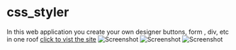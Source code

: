 # css_styler
In this web application you create your own designer buttons, form , div, etc in one roof
[click to vist the site](https://shivesh947.github.io/css_styler/button%20maker%20done/temp.html)
![Screenshot](https://shivesh947.github.io/imagesforreadme/img1.PNG)
![Screenshot](https://shivesh947.github.io/imagesforreadme/img2.png)
![Screenshot](https://shivesh947.github.io/imagesforreadme/img3.png)
